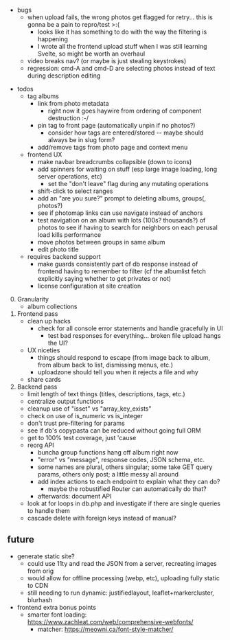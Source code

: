 - bugs
    - when upload fails, the wrong photos get flagged for retry... this is gonna be a pain to repro/test >:(
        - looks like it has something to do with the way the filtering is happening
        - I wrote all the frontend upload stuff when I was still learning Svelte, so might be worth an overhaul
    - video breaks nav? (or maybe is just stealing keystrokes)
    - regression: cmd-A and cmd-D are selecting photos instead of text during description editing

* todos
    - tag albums
        - link from photo metadata
            - right now it goes haywire from ordering of component destruction :-/
        - pin tag to front page (automatically unpin if no photos?)
            - consider how tags are entered/stored -- maybe should always be in slug form? 
        - add/remove tags from photo page and context menu
    - frontend UX
        - make navbar breadcrumbs collapsible (down to icons)
        - add spinners for waiting on stuff (esp large image loading, long server operations, etc)
            - set the "don't leave" flag during any mutating operations
        - shift-click to select ranges
        - add an "are you sure?" prompt to deleting albums, groups(, photos?)
        - see if photomap links can use navigate instead of anchors
        - test navigation on an album with lots (100s? thousands?) of photos to see if having to search for neighbors on each perusal load kills performance
        - move photos between groups in same album
        - edit photo title
    - requires backend support
        - make guards consistently part of db response instead of frontend having to remember to filter (cf the albumlist fetch explicitly saying whether to get privates or not)
        - license configuration at site creation

0. Granularity
    - album collections
1. Frontend pass
    - clean up hacks
        - check for all console error statements and handle gracefully in UI
            - test bad responses for everything... broken file upload hangs the UI?
    - UX niceties
        - things should respond to escape (from image back to album, from album back to list, dismissing menus, etc.)
        - uploadzone should tell you when it rejects a file and why
    - share cards
2. Backend pass
    - limit length of text things (titles, descriptions, tags, etc.)
    - centralize output functions
    - cleanup use of "isset" vs "array_key_exists"
    - check on use of is_numeric vs is_integer
    - don't trust pre-filtering for params
    - see if db's copypasta can be reduced without going full ORM
    - get to 100% test coverage, just 'cause
    - reorg API 
        - buncha group functions hang off album right now
        - "error" vs "message", response codes, JSON schema, etc.
        - some names are plural, others singular; some take GET query params, others only post; a little messy all around
        - add index actions to each endpoint to explain what they can do?
            - maybe the robustified Router can automatically do that?
        - afterwards: document API
    - look at for loops in db.php and investigate if there are single queries to handle them
    - cascade delete with foreign keys instead of manual? 

## future
* generate static site? 
    - could use 11ty and read the JSON from a server, recreating images from orig
    - would allow for offline processing (webp, etc), uploading fully static to CDN
    - still needing to run dynamic: justifiedlayout, leaflet+markercluster, blurhash
* frontend extra bonus points
    - smarter font loading: https://www.zachleat.com/web/comprehensive-webfonts/
        - matcher: https://meowni.ca/font-style-matcher/

